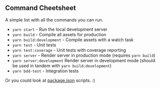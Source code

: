 ## Command Cheetsheet

A simple list with all the commands you can run.

* `yarn start` - Run the local development server
* `yarn build` - Compile all assets for production
* `yarn build:development` - Compile assets with a watch task
* `yarn test` - Unit tests
* `yarn test:coverage` - Unit tests with coverage reporting
* `yarn server` - Render server in production mode (requires `yarn build`)
* `yarn server:development` Render server in development mode (should be used in tandem with `yarn build:development`)
* `yarn bdd-test` - Integration tests

Or you could look at [package.json](/package.json) scripts. :)
